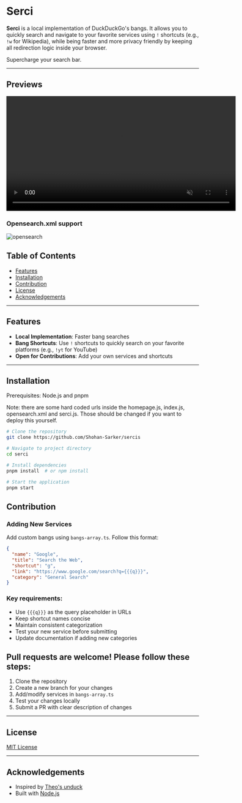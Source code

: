 # Serci

**Serci** is a local implementation of DuckDuckGo's bangs. It allows you to quickly search and navigate to your favorite services using `!` shortcuts (e.g., `!w` for Wikipedia), while being faster and more privacy friendly by keeping all redirection logic inside your browser.

 Supercharge your search bar.

---

## Previews
<video width="600" height="300" autoplay loop muted playsinline alt="Serci in action: Demonstrating the usage of bangs to quickly search Wikipedia and other services." src="https://github.com/user-attachments/assets/2c74c0c5-8500-443d-86e7-6ff7e36aa275" type="video/mp4">
  Your browser does not support the video tag. </video>
  
### Opensearch.xml support

![opensearch](https://github.com/user-attachments/assets/a7a166ae-5f77-4ec1-9e0e-24bfd3a43054)

## Table of Contents
- [Features](#features)
- [Installation](#installation)
- [Contribution](#contribution)
- [License](#license)
- [Acknowledgements](#acknowledgements)

---


## Features
- **Local Implementation**: Faster bang searches
- **Bang Shortcuts**: Use `!` shortcuts to quickly search on your favorite platforms (e.g., `!yt` for YouTube)
- **Open for Contributions**: Add your own services and shortcuts

---

## Installation
Prerequisites: Node.js and pnpm

Note: there are some hard coded urls inside the homepage.js, index.js, opensearch.xml and serci.js. Those should be changed if you want to deploy this yourself.
```bash
# Clone the repository
git clone https://github.com/Shohan-Sarker/sercis

# Navigate to project directory
cd serci

# Install dependencies
pnpm install  # or npm install

# Start the application
pnpm start
```

## Contribution

### Adding New Services
Add custom bangs using `bangs-array.ts`. Follow this format:

```json
{
  "name": "Google",
  "title": "Search the Web",
  "shortcut": "g",
  "link": "https://www.google.com/search?q={{{q}}}",
  "category": "General Search"
}
```

### Key requirements:
- Use `{{{q}}}` as the query placeholder in URLs
- Keep shortcut names concise
- Maintain consistent categorization
- Test your new service before submitting
- Update documentation if adding new categories

## Pull requests are welcome! Please follow these steps:
1. Clone the repository
2. Create a new branch for your changes
3. Add/modify services in `bangs-array.ts`
4. Test your changes locally
5. Submit a PR with clear description of changes

---

## License
[MIT License](https://github.com/Shohan-Sarker/sercis/blob/main/LICENSE)

---

## Acknowledgements
- Inspired by [Theo's unduck](https://github.com/t3dotgg/unduck)
- Built with [Node.js](https://nodejs.org/)
